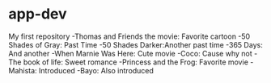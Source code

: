 # app-dev
My first repository 
-Thomas and Friends the movie: Favorite cartoon 
-50 Shades of Gray: Past Time
-50 Shades Darker:Another past time
-365 Days: And another
-When Marnie Was Here: Cute movie
-Coco: Cause why not
-The book of life: Sweet romance
-Princess and the Frog: Favorite movie
-Mahista: Introduced
-Bayo: Also introduced
